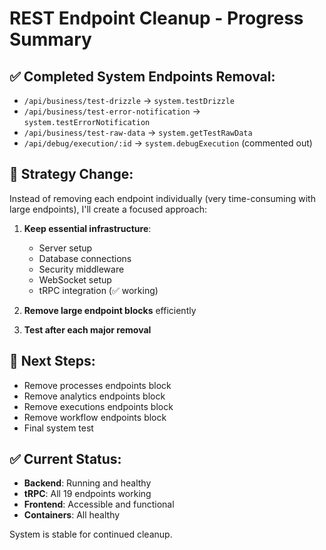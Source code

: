 # REST Endpoint Cleanup - Progress Summary

## ✅ Completed System Endpoints Removal:
- `/api/business/test-drizzle` → `system.testDrizzle`
- `/api/business/test-error-notification` → `system.testErrorNotification` 
- `/api/business/test-raw-data` → `system.getTestRawData`
- `/api/debug/execution/:id` → `system.debugExecution` (commented out)

## 🔧 Strategy Change:
Instead of removing each endpoint individually (very time-consuming with large endpoints), 
I'll create a focused approach:

1. **Keep essential infrastructure**: 
   - Server setup
   - Database connections  
   - Security middleware
   - WebSocket setup
   - tRPC integration (✅ working)

2. **Remove large endpoint blocks** efficiently
3. **Test after each major removal**

## 🎯 Next Steps:
- Remove processes endpoints block
- Remove analytics endpoints block  
- Remove executions endpoints block
- Remove workflow endpoints block
- Final system test

## ✅ Current Status:
- **Backend**: Running and healthy
- **tRPC**: All 19 endpoints working
- **Frontend**: Accessible and functional
- **Containers**: All healthy

System is stable for continued cleanup.